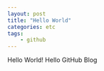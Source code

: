 ```yaml
---
layout: post
title: "Hello World"
categories: etc
tags:
    - github
---
```


Hello World!
Hello GitHub Blog